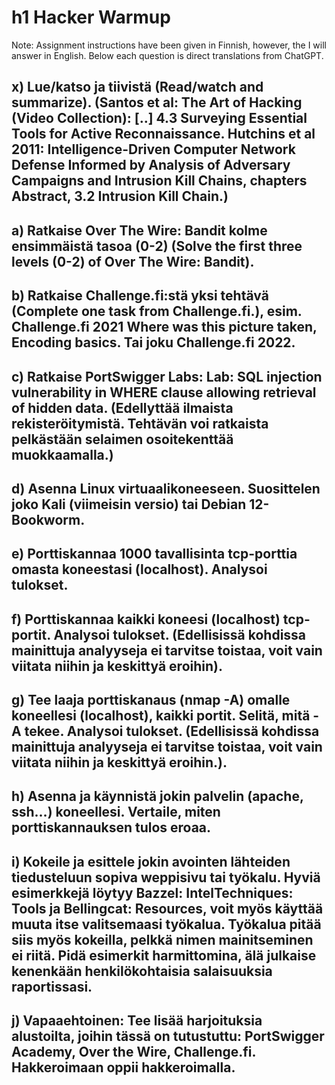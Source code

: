 # h1 Hacker Warmup

Note: Assignment instructions have been given in Finnish, however, the I will answer in English. Below each question is direct translations from ChatGPT.

## x) Lue/katso ja tiivistä (Read/watch and summarize). (Santos et al: The Art of Hacking (Video Collection): [..] 4.3 Surveying Essential Tools for Active Reconnaissance. Hutchins et al 2011: Intelligence-Driven Computer Network Defense Informed by Analysis of Adversary Campaigns and Intrusion Kill Chains, chapters Abstract, 3.2 Intrusion Kill Chain.)

## a) Ratkaise Over The Wire: Bandit kolme ensimmäistä tasoa (0-2) (Solve the first three levels (0-2) of Over The Wire: Bandit).

## b) Ratkaise Challenge.fi:stä yksi tehtävä (Complete one task from Challenge.fi.), esim. Challenge.fi 2021 Where was this picture taken, Encoding basics. Tai joku Challenge.fi 2022.

## c) Ratkaise PortSwigger Labs: Lab: SQL injection vulnerability in WHERE clause allowing retrieval of hidden data. (Edellyttää ilmaista rekisteröitymistä. Tehtävän voi ratkaista pelkästään selaimen osoitekenttää muokkaamalla.)
## d) Asenna Linux virtuaalikoneeseen. Suosittelen joko Kali (viimeisin versio) tai Debian 12-Bookworm.
## e) Porttiskannaa 1000 tavallisinta tcp-porttia omasta koneestasi (localhost). Analysoi tulokset.
## f) Porttiskannaa kaikki koneesi (localhost) tcp-portit. Analysoi tulokset. (Edellisissä kohdissa mainittuja analyyseja ei tarvitse toistaa, voit vain viitata niihin ja keskittyä eroihin).
## g) Tee laaja porttiskanaus (nmap -A) omalle koneellesi (localhost), kaikki portit. Selitä, mitä -A tekee. Analysoi tulokset. (Edellisissä kohdissa mainittuja analyyseja ei tarvitse toistaa, voit vain viitata niihin ja keskittyä eroihin.).
## h) Asenna ja käynnistä jokin palvelin (apache, ssh...) koneellesi. Vertaile, miten porttiskannauksen tulos eroaa.
## i) Kokeile ja esittele jokin avointen lähteiden tiedusteluun sopiva weppisivu tai työkalu. Hyviä esimerkkejä löytyy Bazzel: IntelTechniques: Tools ja Bellingcat: Resources, voit myös käyttää muuta itse valitsemaasi työkalua. Työkalua pitää siis myös kokeilla, pelkkä nimen mainitseminen ei riitä. Pidä esimerkit harmittomina, älä julkaise kenenkään henkilökohtaisia salaisuuksia raportissasi.
## j) Vapaaehtoinen: Tee lisää harjoituksia alustoilta, joihin tässä on tutustuttu: PortSwigger Academy, Over the Wire, Challenge.fi. Hakkeroimaan oppii hakkeroimalla.
